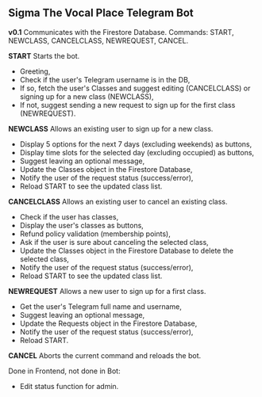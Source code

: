 ## Sigma The Vocal Place Telegram Bot

**v0.1**
Communicates with the Firestore Database.
Commands: START, NEWCLASS, CANCELCLASS, NEWREQUEST, CANCEL.

**START**
Starts the bot.
- Greeting,
- Check if the user's Telegram username is in the DB,
- If so, fetch the user's Classes and suggest editing (CANCELCLASS) or signing up for a new class (NEWCLASS),
- If not, suggest sending a new request to sign up for the first class (NEWREQUEST).

**NEWCLASS**
Allows an existing user to sign up for a new class.
- Display 5 options for the next 7 days (excluding weekends) as buttons,
- Display time slots for the selected day (excluding occupied) as buttons,
- Suggest leaving an optional message,
- Update the Classes object in the Firestore Database,
- Notify the user of the request status (success/error),
- Reload START to see the updated class list.

**CANCELCLASS**
Allows an existing user to cancel an existing class. 
- Check if the user has classes,
- Display the user's classes as buttons,
- Refund policy validation (membership points),
- Ask if the user is sure about canceling the selected class,
- Update the Classes object in the Firestore Database to delete the selected class,
- Notify the user of the request status (success/error),
- Reload START to see the updated class list.

**NEWREQUEST**
Allows a new user to sign up for a first class.
- Get the user's Telegram full name and username,
- Suggest leaving an optional message,
- Update the Requests object in the Firestore Database,
- Notify the user of the request status (success/error),
- Reload START.

**CANCEL**
Aborts the current command and reloads the bot.


Done in Frontend, not done in Bot:
- Edit status function for admin.